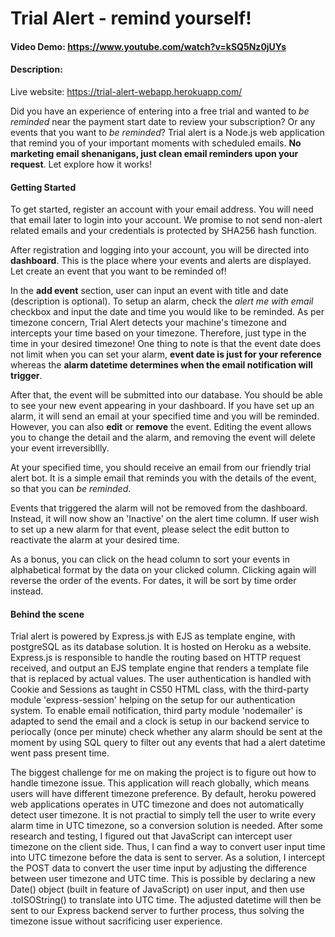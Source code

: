 # Trial Alert - remind yourself!
#### Video Demo:  https://www.youtube.com/watch?v=kSQ5Nz0jUYs
#### Description:
  Live website: <a href='https://trial-alert-webapp.herokuapp.com/' target='_blank' rel='noreferrer'>https://trial-alert-webapp.herokuapp.com/</a>
  
  Did you have an experience of entering into a free trial and wanted to *be reminded* near the payment start date to review your subscription? Or any events that you want to *be reminded*? Trial alert is a Node.js web application that remind you of your important moments with scheduled emails. **No marketing email shenanigans, just clean email reminders upon your request**. Let explore how it works!
  
#### Getting Started
  To get started, register an account with your email address. You will need that email later to login into your account.
  We promise to not send non-alert related emails and your credentials is protected by SHA256 hash function.
  
  After registration and logging into your account, you will be directed into **dashboard**. This is the place where your events and alerts are displayed. Let create an event that you want to be reminded of! 
  
  In the **add event** section, user can input an event with title and date (description is optional). To setup an alarm, check the *alert me with email* checkbox and input the date and time you would like to be reminded. As per timezone concern, Trial Alert detects your machine's timezone and intercepts your time based on your timezone. Therefore, just type in the time in your desired timezone! One thing to note is that the event date does not limit when you can set your alarm, **event date is just for your reference** whereas the **alarm datetime determines when the email notification will trigger**.
  
  After that, the event will be submitted into our database. You should be able to see your new event appearing in your dashboard. If you have set up an alarm, it will send an email at your specified time and you will be reminded. However, you can also **edit** or **remove** the event. Editing the event allows you to change the detail and the alarm, and removing the event will delete your event irreversibllly.
  
  At your specified time, you should receive an email from our friendly trial alert bot. It is a simple email that reminds you with the details of the event, so that you can *be reminded*.
  
  Events that triggered the alarm will not be removed from the dashboard. Instead, it will now show an 'Inactive' on the alert time column. If user wish to set up a new alarm for that event, please select the edit button to reactivate the alarm at your desired time.
  
  As a bonus, you can click on the head column to sort your events in alphabetical format by the data on your clicked column. Clicking again will reverse the order of the events. For dates, it will be sort by time order instead.
  
#### Behind the scene
  Trial alert is powered by Express.js with EJS as template engine, with postgreSQL as its database solution. It is hosted on Heroku as a website. Express.js is responsible to handle the routing based on HTTP request received, and output an EJS template engine that renders a template file that is replaced by actual values. The user authentication is handled with Cookie and Sessions as taught in CS50 HTML class, with the third-party module 'express-session' helping on the setup for our authentication system. To enable email notification, third party module 'nodemailer' is adapted to send the email and a clock is setup in our backend service to periocally (once per minute) check whether any alarm should be sent at the moment by using SQL query to filter out any events that had a alert datetime went pass present time. 
  
  The biggest challenge for me on making the project is to figure out how to handle timezone issue. This application will reach globally, which means users will have different timezone preference. By default, heroku powered web applications operates in UTC timezone and does not automatically detect user timezone. It is not practial to simply tell the user to write every alarm time in UTC timezone, so a conversion solution is needed. After some research and testing, I figured out that JavaScript can intercept user timezone on the client side. Thus, I can find a way to convert user input time into UTC timezone before the data is sent to server. As a solution, I intercept the POST data to convert the user time input by adjusting the difference between user timezone and UTC time. This is possible by declaring a new Date() object (built in feature of JavaScript) on user input, and then use .toISOString() to translate into UTC time. The adjusted datetime will then be sent to our Express backend server to further process, thus solving the timezone issue without sacrificing user experience.
